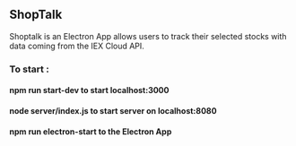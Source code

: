 ## ShopTalk

Shoptalk is an Electron App allows users to track their selected stocks with data coming from the IEX Cloud API.

### To start :

#### npm run start-dev to start localhost:3000 
#### node server/index.js to start server on localhost:8080
#### npm run electron-start to the Electron App

